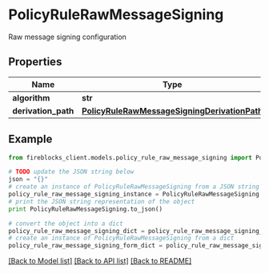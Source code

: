 # PolicyRuleRawMessageSigning

Raw message signing configuration

## Properties
Name | Type | Description | Notes
------------ | ------------- | ------------- | -------------
**algorithm** | **str** |  | [optional] 
**derivation_path** | [**PolicyRuleRawMessageSigningDerivationPath**](PolicyRuleRawMessageSigningDerivationPath.md) |  | [optional] 

## Example

```python
from fireblocks_client.models.policy_rule_raw_message_signing import PolicyRuleRawMessageSigning

# TODO update the JSON string below
json = "{}"
# create an instance of PolicyRuleRawMessageSigning from a JSON string
policy_rule_raw_message_signing_instance = PolicyRuleRawMessageSigning.from_json(json)
# print the JSON string representation of the object
print PolicyRuleRawMessageSigning.to_json()

# convert the object into a dict
policy_rule_raw_message_signing_dict = policy_rule_raw_message_signing_instance.to_dict()
# create an instance of PolicyRuleRawMessageSigning from a dict
policy_rule_raw_message_signing_form_dict = policy_rule_raw_message_signing.from_dict(policy_rule_raw_message_signing_dict)
```
[[Back to Model list]](../README.md#documentation-for-models) [[Back to API list]](../README.md#documentation-for-api-endpoints) [[Back to README]](../README.md)


